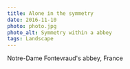 ```yaml
---
title: Alone in the symmetry
date: 2016-11-10
photo: photo.jpg
photo_alt: Symmetry within a abbey
tags: Landscape
---
```


Notre-Dame Fontevraud's abbey, France
